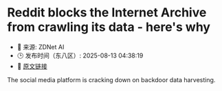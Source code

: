 # Reddit blocks the Internet Archive from crawling its data - here's why
- 📅 来源: ZDNet AI
- 🕒 发布时间（东八区）: 2025-08-13 04:38:19
- 🔗 [原文链接](https://www.zdnet.com/article/reddit-blocks-the-internet-archive-from-crawling-its-data-heres-why/)

The social media platform is cracking down on backdoor data harvesting.